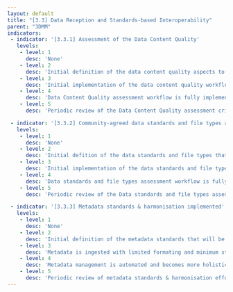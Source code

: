 ```yaml
---
layout: default
title: "[3.3] Data Reception and Standards-based Interoperability"
parent: "3DMM"
indicators:
 - indicator: '[3.3.1] Assessment of the Data Content Quality'
   levels:
    - level: 1
      desc: 'None'
    - level: 2
      desc: 'Initial definition of the data content quality aspects to monitor based on existing agreements in the Federated EGA ecosystem'
    - level: 3  
      desc: 'Initial implementation of the data content quality workflow. Manual execution of the associated assessment workflow'
    - level: 4
      desc: 'Data Content Quality assessment workflow is fully implemented. Automated generation of reports on the data content quality available at the federated EGA node'
    - level: 5
      desc: 'Periodic review of the Data Content Quality assessment criteria and workflow. Criteria and workflows can be refined to maintain general agreement with the federated EGA ecosystem work in this topic.'

 - indicator: '[3.3.2] Community-agreed data standards and file types are implemented'
   levels:
    - level: 1
      desc: 'None'
    - level: 2
      desc: 'Initial defition of the data standards and file types that will be supportted by the federated EGA node in accordance to its mandate'
    - level: 3  
      desc: 'Initial implementation of the data standards and file types assessment. Manual execution of the associated assessment workflow.'
    - level: 4
      desc: 'Data standards and file types assessment workflow is fully implemented. Assessment is part of the incoming data process in the federated EGA node. Automated report generation'
    - level: 5
      desc: 'Periodic review of the Data standards and file types assessment criteria and workflow. Criteria and workflows can be refined to maintain general agreement with the federated EGA ecosystem work in this topic.'

 - indicator: '[3.3.3] Metadata standards & harmonisation implemented'
   levels:
    - level: 1
      desc: 'None'
    - level: 2
      desc: 'Initial definition of the metadata standards that will be supported by the deferated EGA in accordance to its mandate and in alignment with the federated EGA ecosystem'
    - level: 3  
      desc: 'Metadata is ingested with limited formating and minimum standards. Basic tools used for metadata collection (e.g. spreadsheets) and validation are deployed. Metadata management is partially automated'
    - level: 4
      desc: 'Metadata management is automated and becomes more holistic including the harmonized metadata standards, e.g. relevant ontologies. Tooling and support is available for submitters and data requesters,  including curation services, if needed.'
    - level: 5
      desc: 'Periodic review of metadata standards & harmonisation efforts to maintain them up-to-date and consider extension and adoption when new uses are identified/mandated.'
---
```

